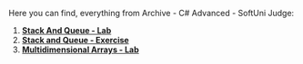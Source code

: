 Here you can find, everything from Archive - C# Advanced - SoftUni Judge:

1. [**Stack And Queue - Lab**](https://github.com/polinadrumeva/SoftUni-CSharp-Developer-All-courses/tree/main/C%23%20Advanced/C%23%20Advanced%20-%20course/Archive%20-%20Judge/Stacks%20and%20Queues%20-%20Lab%20-%20Archive)
2. [**Stack and Queue - Exercise**](https://github.com/polinadrumeva/SoftUni-CSharp-Developer-All-courses/tree/main/C%23%20Advanced/C%23%20Advanced%20-%20course/Archive%20-%20Judge/Stacks%20and%20Queues%20-%20Exercise%20-%20Archive)
3. [**Multidimensional Arrays - Lab**](https://github.com/polinadrumeva/SoftUni-CSharp-Developer-All-courses/tree/main/C%23%20Advanced/C%23%20Advanced%20-%20course/Archive%20-%20Judge/Multidimensional%20Arrays%20-%20Lab%20-%20Archive)
